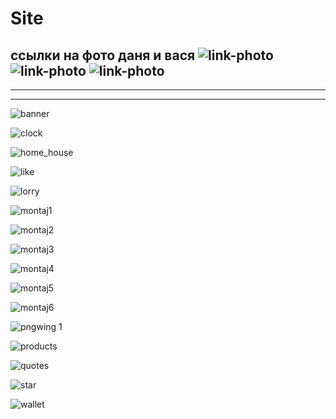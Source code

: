 # Site
ссылки на фото 
даня и вася
![link-photo](https://user-images.githubusercontent.com/45273279/140622206-27216174-6cd9-4067-851b-6f33707b5e56.png)
![link-photo](https://user-images.githubusercontent.com/45273279/143237881-6dde9d6d-0487-410f-878d-86b93a06ac0e.png)
![link-photo](https://user-images.githubusercontent.com/45273279/143237895-9a6d36da-3f5a-41d1-8246-47cca0543bf0.png)
---------------------------------------------------------------------------------------------------------------------
---------------------------------------------------------------------------------------------------------------------
---------------------------------------------------------------------------------------------------------------------

![banner](https://user-images.githubusercontent.com/45273279/153965461-d3a9eae2-d994-4fa8-b68a-4b4045bf2d96.png)

![clock](https://user-images.githubusercontent.com/45273279/153965462-1eda07f7-ea3a-4e4b-b07f-0f2d3dc30c10.png)

![home_house](https://user-images.githubusercontent.com/45273279/153965463-f1d195ba-5e88-48d1-a77d-d7a5de663c39.png)

![like](https://user-images.githubusercontent.com/45273279/153965464-d1b7a844-0067-4521-84d0-e847f1a69487.png)

![lorry](https://user-images.githubusercontent.com/45273279/153965468-b52bfecb-0a47-4b33-bf7c-0d8cbd661dae.png)

![montaj1](https://user-images.githubusercontent.com/45273279/153965471-5f149b1e-5476-4571-ab14-cbf43ccaf972.png)

![montaj2](https://user-images.githubusercontent.com/45273279/153965474-fcb6e9dc-8ac8-486a-970c-89c96fd74a8b.png)

![montaj3](https://user-images.githubusercontent.com/45273279/153965478-bdd6c391-756f-49d7-aba9-0802d9a6d9a2.png)

![montaj4](https://user-images.githubusercontent.com/45273279/153965482-35a71f28-a770-443c-824c-ff41b5309d82.png)

![montaj5](https://user-images.githubusercontent.com/45273279/153965483-c158e724-bb33-42fa-bbaf-7204506ea632.png)

![montaj6](https://user-images.githubusercontent.com/45273279/153965484-9fabeb97-14ee-4f87-9b25-5cf1c27b09f7.png)

![pngwing 1](https://user-images.githubusercontent.com/45273279/153965486-80d4a84d-cfbf-42d9-8d9a-97f73dbd4777.png)

![products](https://user-images.githubusercontent.com/45273279/153965487-e8eabf65-612d-49a6-8785-523ccf2440ad.png)

![quotes](https://user-images.githubusercontent.com/45273279/153965490-83fc73f2-31ca-40ee-9932-41122f99d483.png)

![star](https://user-images.githubusercontent.com/45273279/153965492-f82ff3d9-4ab4-48fb-bb87-59dba43d6fc2.png)

![wallet](https://user-images.githubusercontent.com/45273279/153965494-d06637d2-4ed5-4b04-a6b0-e354136778c1.png)

